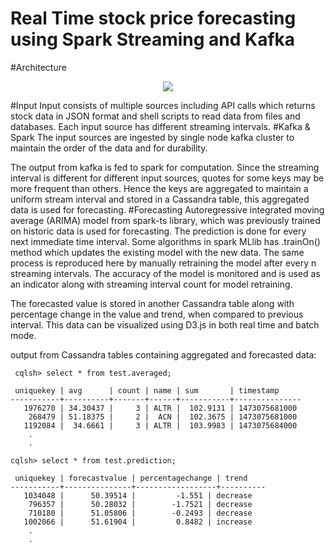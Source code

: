 # Real Time stock price forecasting using Spark Streaming and Kafka

#Architecture
<p align="center">
  <img src = "https://github.com/vdep/streamingApps/blob/main/lib/Architecture.png"/>
</p>
#Input
Input consists of multiple sources including API calls which returns stock data in JSON format and shell scripts to read data from files and databases. Each input source has different streaming intervals.
#Kafka & Spark
The input sources are ingested by single node kafka cluster to maintain the order of the data and for durability.

The output from kafka is fed to spark for computation. Since the streaming interval is different for different input sources, quotes for some keys may be more frequent than others. Hence the keys are aggregated to maintain a uniform stream interval and stored in a Cassandra table, this aggregated data is used for forecasting.
#Forecasting
Autoregressive integrated moving average (ARIMA) model from spark-ts library, which was previously trained on historic data is used for forecasting. The prediction is done for every next immediate time interval. Some algorithms in spark MLlib has .trainOn() method which updates the existing model with the new data. The same process is reproduced here by manually retraining the model after every n streaming intervals. The accuracy of the model is monitored and is used as an indicator along with streaming interval count for model retraining.

The forecasted value is stored in another Cassandra table along with percentage change in the value and trend, when compared to previous interval. This data can be visualized using D3.js in both real time and batch mode.  

output from Cassandra tables containing aggregated and forecasted data:

     cqlsh> select * from test.averaged;
    
     uniquekey | avg      | count | name | sum       | timestamp
    -----------+----------+-------+------+-----------+---------------
       1976270 | 34.30437 |     3 | ALTR |  102.9131 | 1473075681000
        268479 | 51.18375 |     2 |  ACN |  102.3675 | 1473075681000
       1192084 |  34.6661 |     3 | ALTR |  103.9983 | 1473075684000
        .
        .

    cqlsh> select * from test.prediction;
    
     uniquekey | forecastvalue | percentagechange | trend
    -----------+---------------+------------------+----------
       1034048 |      50.39514 |         -1.551 | decrease
        796357 |      50.28032 |        -1.7521 | decrease
        710180 |      51.05806 |        -0.2493 | decrease
       1002066 |      51.61904 |         0.8482 | increase
        .
        .
